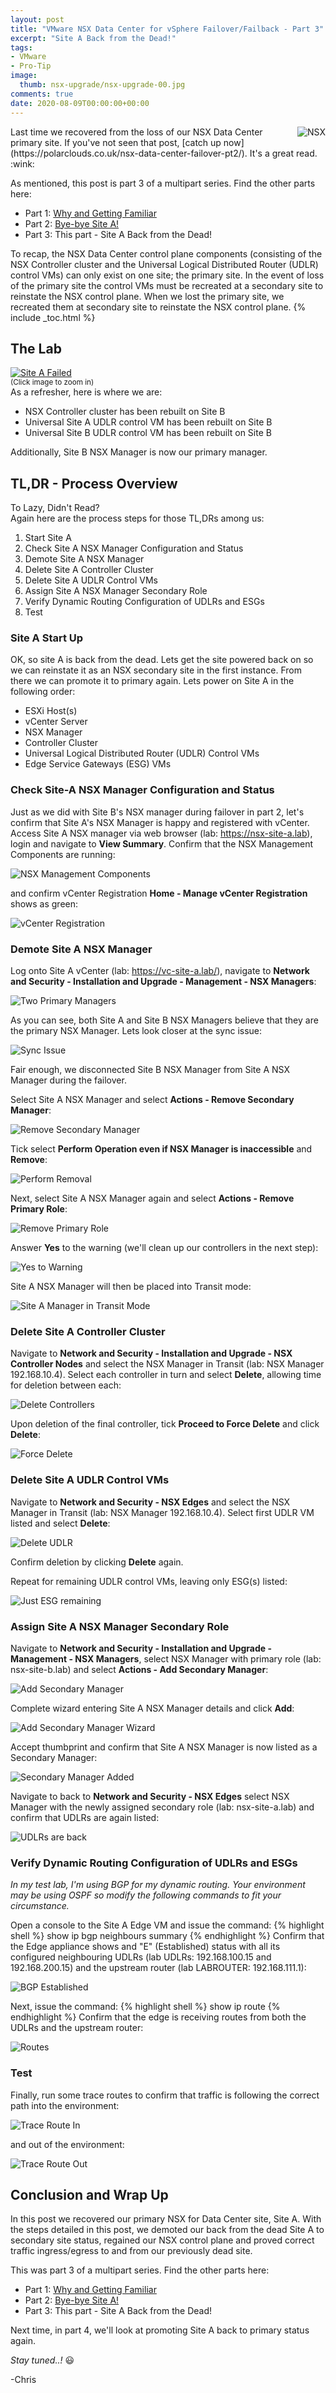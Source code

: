 ```yaml
---
layout: post
title: "VMware NSX Data Center for vSphere Failover/Failback - Part 3" 
excerpt: "Site A Back from the Dead!"
tags: 
- VMware
- Pro-Tip
image:
  thumb: nsx-upgrade/nsx-upgrade-00.jpg
comments: true
date: 2020-08-09T00:00:00+00:00
---
```

<img style="float: right; margin: 0px 0px 10px 10px;" alt="NSX" src="/images/nsx-upgrade/nsx-upgrade-00.jpg">
Last time we recovered from the loss of our NSX Data Center primary site. If you've not seen that post, [catch up now](https://polarclouds.co.uk/nsx-data-center-failover-pt2/). It's a great read. :wink: 

As mentioned, this post is part 3 of a multipart series.  Find the other parts here:

-  Part 1: [Why and Getting Familiar](https://polarclouds.co.uk/nsx-data-center-failover-pt1/)
-  Part 2: [Bye-bye Site A!](https://polarclouds.co.uk/nsx-data-center-failover-pt2/)
-  Part 3: This part - Site A Back from the Dead!

To recap, the NSX Data Center control plane components (consisting of the NSX Controller cluster and the Universal Logical Distributed Router (UDLR) control VMs) can only exist on one site; the primary site. In the event of loss of the primary site the control VMs must be recreated at a secondary site to reinstate the NSX control plane. When we lost the primary site, we recreated them at secondary site to reinstate the NSX control plane.
{% include _toc.html %}
## The Lab
<a target="_blank" href="/images/nsx-data-center-failover-pt1/nsx-data-center-failover-02.png"><img style="display:block;" src="/images/nsx-data-center-failover-pt1/nsx-data-center-failover-02.png" alt="Site A Failed"/></a><sup>(Click image to zoom in)</sup><br>
As a refresher, here is where we are:
- NSX Controller cluster has been rebuilt on Site B 
- Universal Site A UDLR control VM has been rebuilt on Site B
- Universal Site B UDLR control VM has been rebuilt on Site B

Additionally, Site B NSX Manager is now our primary manager.

## TL,DR - Process Overview
To Lazy, Didn't Read?<br>
Again here are the process steps for those TL,DRs among us:

1.  Start Site A
2.  Check Site A NSX Manager Configuration and Status
3.  Demote Site A NSX Manager
4.  Delete Site A Controller Cluster
5.  Delete Site A UDLR Control VMs
6.  Assign Site A NSX Manager Secondary Role
7.  Verify Dynamic Routing Configuration of UDLRs and ESGs
8.  Test

### Site A Start Up
OK, so site A is back from the dead.  Lets get the site powered back on so we can reinstate it as an NSX secondary site in the first instance. From there we can promote it to primary again. Lets power on Site A in the following order:

- ESXi Host(s)
- vCenter Server
- NSX Manager
- Controller Cluster
- Universal Logical Distributed Router (UDLR) Control VMs
- Edge Service Gateways (ESG) VMs

### Check Site-A NSX Manager Configuration and Status
Just as we did with Site B's NSX manager during failover in part 2, let's confirm that Site A's NSX Manager is happy and registered with vCenter.  Access Site A NSX manager via web browser (lab: https://nsx-site-a.lab), login and navigate to **View Summary**. Confirm that the NSX Management Components are running:

<img style="display: block; margin-left: auto; margin-right: auto;" alt="NSX Management Components" src="/images/nsx-data-center-failover-pt3/nsx-data-center-failover3-01.png">

and confirm vCenter Registration **Home - Manage vCenter Registration** shows as green:

<img style="display: block; margin-left: auto; margin-right: auto;" alt="vCenter Registration" src="/images/nsx-data-center-failover-pt3/nsx-data-center-failover3-02.png">

### Demote Site A NSX Manager
Log onto Site A vCenter (lab: https://vc-site-a.lab/), navigate to **Network and Security - Installation and Upgrade - Management - NSX Managers**:

<img style="display: block; margin-left: auto; margin-right: auto;" alt="Two Primary Managers" src="/images/nsx-data-center-failover-pt3/nsx-data-center-failover3-03.png">

As you can see, both Site A and Site B NSX Managers believe that they are the primary NSX Manager. Lets look closer at the sync issue:

<img style="display: block; margin-left: auto; margin-right: auto;" alt="Sync Issue" src="/images/nsx-data-center-failover-pt3/nsx-data-center-failover3-04.png">

Fair enough, we disconnected Site B NSX Manager from Site A NSX Manager during the failover.

Select Site A NSX Manager and select **Actions - Remove Secondary Manager**:

<img style="display: block; margin-left: auto; margin-right: auto;" alt="Remove Secondary Manager" src="/images/nsx-data-center-failover-pt3/nsx-data-center-failover3-05.png">

Tick select **Perform Operation even if NSX Manager is inaccessible** and **Remove**:

<img style="display: block; margin-left: auto; margin-right: auto;" alt="Perform Removal" src="/images/nsx-data-center-failover-pt3/nsx-data-center-failover3-06.png">

Next, select Site A NSX Manager again and select **Actions - Remove Primary Role**:

<img style="display: block; margin-left: auto; margin-right: auto;" alt="Remove Primary Role" src="/images/nsx-data-center-failover-pt3/nsx-data-center-failover3-07.png">

Answer **Yes** to the warning (we'll clean up our controllers in the next step):

<img style="display: block; margin-left: auto; margin-right: auto;" alt="Yes to Warning" src="/images/nsx-data-center-failover-pt3/nsx-data-center-failover3-08.png">

Site A NSX Manager will then be placed into Transit mode:

<img style="display: block; margin-left: auto; margin-right: auto;" alt="Site A Manager in Transit Mode" src="/images/nsx-data-center-failover-pt3/nsx-data-center-failover3-09.png">

### Delete Site A Controller Cluster
Navigate to **Network and Security - Installation and Upgrade - NSX Controller Nodes** and select the NSX Manager in Transit (lab: NSX Manager 192.168.10.4). Select each controller in turn and select **Delete**, allowing time for deletion between each:

<img style="display: block; margin-left: auto; margin-right: auto;" alt="Delete Controllers" src="/images/nsx-data-center-failover-pt3/nsx-data-center-failover3-10.png">

Upon deletion of the final controller, tick **Proceed to Force Delete** and click **Delete**:

<img style="display: block; margin-left: auto; margin-right: auto;" alt="Force Delete" src="/images/nsx-data-center-failover-pt3/nsx-data-center-failover3-11.png">

### Delete Site A UDLR Control VMs
Navigate to **Network and Security - NSX Edges** and select the NSX Manager in Transit (lab: NSX Manager 192.168.10.4).
Select first UDLR VM listed and select **Delete**:

<img style="display: block; margin-left: auto; margin-right: auto;" alt="Delete UDLR" src="/images/nsx-data-center-failover-pt3/nsx-data-center-failover3-12.png">

Confirm deletion by clicking **Delete** again.

Repeat for remaining UDLR control VMs, leaving only ESG(s) listed:

<img style="display: block; margin-left: auto; margin-right: auto;" alt="Just ESG remaining" src="/images/nsx-data-center-failover-pt3/nsx-data-center-failover3-13.png">

### Assign Site A NSX Manager Secondary Role
Navigate to **Network and Security - Installation and Upgrade - Management - NSX Managers**, select NSX Manager with primary role (lab: nsx-site-b.lab) and select **Actions - Add Secondary Manager**:

<img style="display: block; margin-left: auto; margin-right: auto;" alt="Add Secondary Manager" src="/images/nsx-data-center-failover-pt3/nsx-data-center-failover3-14.png">

Complete wizard entering Site A NSX Manager details and click **Add**:

<img style="display: block; margin-left: auto; margin-right: auto;" alt="Add Secondary Manager Wizard" src="/images/nsx-data-center-failover-pt3/nsx-data-center-failover3-15.png">

Accept thumbprint and confirm that Site A NSX Manager is now listed as a Secondary Manager:

<img style="display: block; margin-left: auto; margin-right: auto;" alt="Secondary Manager Added" src="/images/nsx-data-center-failover-pt3/nsx-data-center-failover3-16.png">

Navigate to back to **Network and Security - NSX Edges** select NSX Manager with the newly assigned secondary role (lab: nsx-site-a.lab) and confirm that UDLRs are again listed:

<img style="display: block; margin-left: auto; margin-right: auto;" alt="UDLRs are back" src="/images/nsx-data-center-failover-pt3/nsx-data-center-failover3-17.png">

### Verify Dynamic Routing Configuration of UDLRs and ESGs
*In my test lab, I'm using BGP for my dynamic routing. Your environment may be using OSPF so modify the following commands to fit your circumstance.*

Open a console to the Site A Edge VM and issue the command:
{% highlight shell %}
show ip bgp neighbours summary
{% endhighlight %}
Confirm that the Edge appliance shows and "E" (Established) status with all its configured neighbouring UDLRs (lab UDLRs: 192.168.100.15 and 192.168.200.15) and the upstream router (lab LABROUTER: 192.168.111.1):

<img style="display: block; margin-left: auto; margin-right: auto;" alt="BGP Established" src="/images/nsx-data-center-failover-pt3/nsx-data-center-failover3-18.png">

Next, issue the command:
{% highlight shell %}
show ip route
{% endhighlight %}
Confirm that the edge is receiving routes from both the UDLRs and the upstream router:

<img style="display: block; margin-left: auto; margin-right: auto;" alt="Routes" src="/images/nsx-data-center-failover-pt3/nsx-data-center-failover3-19.png">

### Test
Finally, run some trace routes to confirm that traffic is following the correct path into the environment:

<img style="display: block; margin-left: auto; margin-right: auto;" alt="Trace Route In" src="/images/nsx-data-center-failover-pt3/nsx-data-center-failover3-20.png">

and out of the environment:

<img style="display: block; margin-left: auto; margin-right: auto;" alt="Trace Route Out" src="/images/nsx-data-center-failover-pt3/nsx-data-center-failover3-21.png">

## Conclusion and Wrap Up
In this post we recovered our primary NSX for Data Center site, Site A. With the steps detailed in this post, we demoted our back from the dead Site A to secondary site status, regained our NSX control plane and proved correct traffic ingress/egress to and from our previously dead site.

This was part 3 of a multipart series.  Find the other parts here:

-  Part 1: [Why and Getting Familiar](https://polarclouds.co.uk/nsx-data-center-failover-pt1/)
-  Part 2: [Bye-bye Site A!](https://polarclouds.co.uk/nsx-data-center-failover-pt2/)
-  Part 3: This part - Site A Back from the Dead!

Next time, in part 4, we'll look at promoting Site A back to primary status again.

*Stay tuned..!*  :smiley:

-Chris
